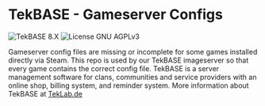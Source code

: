 # TekBASE - Gameserver Configs

![TekBASE 8.X](https://img.shields.io/badge/TekBASE-8.X-green.svg) ![License GNU AGPLv3](https://img.shields.io/badge/License-GNU_AGPLv3-blue.svg)

Gameserver config files are missing or incomplete for some games installed directly via Steam. This repo is used by our TekBASE imageserver so that every game contains the correct config file. TekBASE is a server management software for clans, communities and service providers with an online shop, billing system, and reminder system. More information about TekBASE at [TekLab.de](https://teklab.de)
